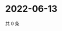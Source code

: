 # 2022-06-13

共 0 条

<!-- BEGIN WEIBO -->
<!-- 最后更新时间 Mon Jun 13 2022 15:14:59 GMT+0800 (China Standard Time) -->

<!-- END WEIBO -->
